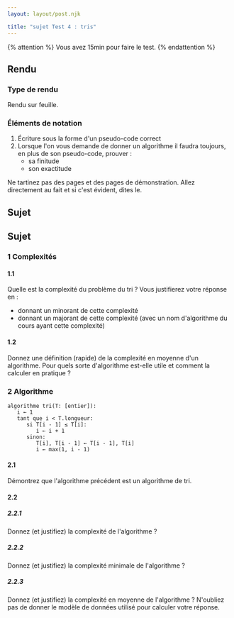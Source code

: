 ```yaml
---
layout: layout/post.njk

title: "sujet Test 4 : tris"
---
```


{% attention %}
Vous avez 15min pour faire le test.
{% endattention %}

## Rendu

### Type de rendu

Rendu sur feuille.

### Éléments de notation

1. Écriture sous la forme d'un pseudo-code correct
2. Lorsque l'on vous demande de donner un algorithme il faudra toujours, en plus de son pseudo-code, prouver :
   - sa finitude
   - son exactitude

Ne tartinez pas des pages et des pages de démonstration. Allez directement au fait et si c'est évident, dites le.

## Sujet

## Sujet

### 1 Complexités

#### 1.1

Quelle est la complexité du problème du tri ? Vous justifierez votre réponse en :

- donnant un minorant de cette complexité
- donnant un majorant de cette complexité (avec un nom d'algorithme du cours ayant cette complexité)

#### 1.2

Donnez une définition (rapide) de la complexité en moyenne d'un algorithme. Pour quels sorte d'algorithme est-elle utile et comment la calculer en pratique ?

### 2 Algorithme

```pseudocode
algorithme tri(T: [entier]):
   i ← 1
   tant que i < T.longueur:
      si T[i - 1] ≤ T[i]:
         i ← i + 1
      sinon:
         T[i], T[i - 1] ← T[i - 1], T[i]
         i ← max(1, i - 1)
```

#### 2.1

Démontrez que l'algorithme précédent est un algorithme de tri.

#### 2.2

##### 2.2.1

Donnez (et justifiez) la complexité de l'algorithme ?

##### 2.2.2

Donnez (et justifiez) la complexité minimale de l'algorithme ?

##### 2.2.3

Donnez (et justifiez) la complexité en moyenne de l'algorithme ? N'oubliez pas de donner le modèle de données utilisé pour calculer votre réponse.
